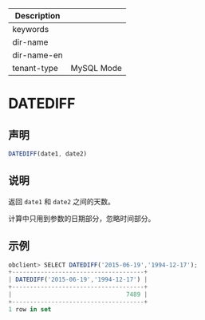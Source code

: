 | Description   |                 |
|---------------|-----------------|
| keywords      |                 |
| dir-name      |                 |
| dir-name-en   |                 |
| tenant-type   | MySQL Mode      |

# DATEDIFF

## 声明

```javascript
DATEDIFF(date1, date2)
```

## 说明

返回 `date1` 和 `date2` 之间的天数。

计算中只用到参数的日期部分，忽略时间部分。

## 示例

```javascript
obclient> SELECT DATEDIFF('2015-06-19','1994-12-17');
+-------------------------------------+
| DATEDIFF('2015-06-19','1994-12-17') |
+-------------------------------------+
|                                7489 |
+-------------------------------------+
1 row in set
```
